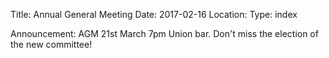 Title: Annual General Meeting Date: 2017-02-16 Location: Type: index

Announcement: AGM 21st March 7pm Union bar. Don't miss the election of the new committee!